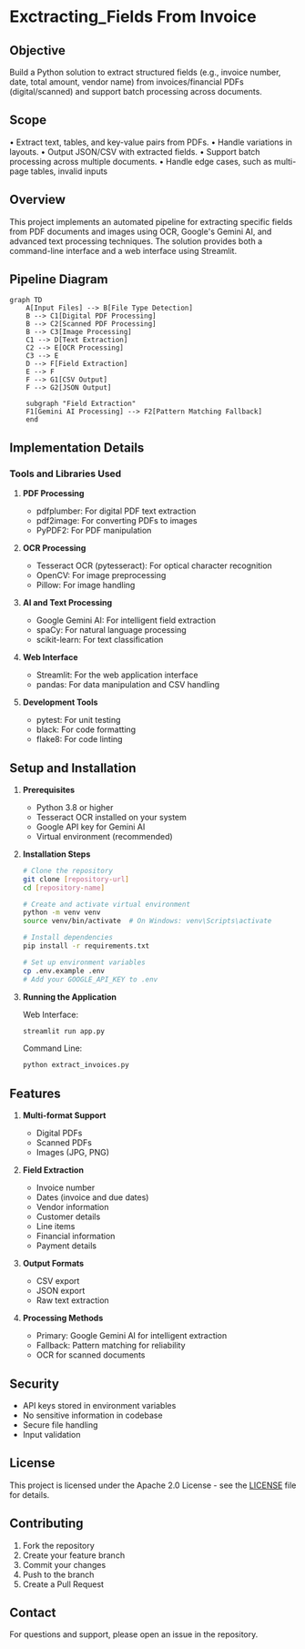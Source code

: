 # Exctracting_Fields From Invoice

## Objective
Build a Python solution to extract structured fields (e.g., invoice number, date, total amount, vendor name) from invoices/financial PDFs (digital/scanned) and support batch processing across documents.

## Scope
•	Extract text, tables, and key-value pairs from PDFs.
•	Handle variations in layouts.
•	Output JSON/CSV with extracted fields.
•	Support batch processing across multiple documents.
•	Handle edge cases, such as multi-page tables, invalid inputs


## Overview
This project implements an automated pipeline for extracting specific fields from PDF documents and images using OCR, Google's Gemini AI, and advanced text processing techniques. The solution provides both a command-line interface and a web interface using Streamlit.

## Pipeline Diagram
```mermaid
graph TD
    A[Input Files] --> B[File Type Detection]
    B --> C1[Digital PDF Processing]
    B --> C2[Scanned PDF Processing]
    B --> C3[Image Processing]
    C1 --> D[Text Extraction]
    C2 --> E[OCR Processing]
    C3 --> E
    D --> F[Field Extraction]
    E --> F
    F --> G1[CSV Output]
    F --> G2[JSON Output]
    
    subgraph "Field Extraction"
    F1[Gemini AI Processing] --> F2[Pattern Matching Fallback]
    end
```

## Implementation Details

### Tools and Libraries Used

1. **PDF Processing**
   - pdfplumber: For digital PDF text extraction
   - pdf2image: For converting PDFs to images
   - PyPDF2: For PDF manipulation

2. **OCR Processing**
   - Tesseract OCR (pytesseract): For optical character recognition
   - OpenCV: For image preprocessing
   - Pillow: For image handling

3. **AI and Text Processing**
   - Google Gemini AI: For intelligent field extraction
   - spaCy: For natural language processing
   - scikit-learn: For text classification

4. **Web Interface**
   - Streamlit: For the web application interface
   - pandas: For data manipulation and CSV handling

5. **Development Tools**
   - pytest: For unit testing
   - black: For code formatting
   - flake8: For code linting

## Setup and Installation

1. **Prerequisites**
   - Python 3.8 or higher
   - Tesseract OCR installed on your system
   - Google API key for Gemini AI
   - Virtual environment (recommended)

2. **Installation Steps**
   ```bash
   # Clone the repository
   git clone [repository-url]
   cd [repository-name]

   # Create and activate virtual environment
   python -m venv venv
   source venv/bin/activate  # On Windows: venv\Scripts\activate

   # Install dependencies
   pip install -r requirements.txt

   # Set up environment variables
   cp .env.example .env
   # Add your GOOGLE_API_KEY to .env
   ```

3. **Running the Application**

   Web Interface:
   ```bash
   streamlit run app.py
   ```

   Command Line:
   ```bash
   python extract_invoices.py
   ```

## Features

1. **Multi-format Support**
   - Digital PDFs
   - Scanned PDFs
   - Images (JPG, PNG)

2. **Field Extraction**
   - Invoice number
   - Dates (invoice and due dates)
   - Vendor information
   - Customer details
   - Line items
   - Financial information
   - Payment details

3. **Output Formats**
   - CSV export
   - JSON export
   - Raw text extraction

4. **Processing Methods**
   - Primary: Google Gemini AI for intelligent extraction
   - Fallback: Pattern matching for reliability
   - OCR for scanned documents

## Security

- API keys stored in environment variables
- No sensitive information in codebase
- Secure file handling
- Input validation

## License

This project is licensed under the Apache 2.0 License - see the [LICENSE](LICENSE) file for details.

## Contributing

1. Fork the repository
2. Create your feature branch
3. Commit your changes
4. Push to the branch
5. Create a Pull Request

## Contact

For questions and support, please open an issue in the repository. 
